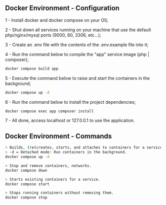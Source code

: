 ## Docker Environment - Configuration

1 - Install docker and docker compose on your OS;

2 - Shut down all services running on your machine that use the default php/nginx/mysql ports (9000, 80, 3306, etc...);

3 - Create an .env file with the contents of the .env.example file into it;

4 - Run the command below to compile the "app" service image (php | composer);

```sh
docker compose build app
```

5 - Execute the command below to raise and start the containers in the background;

```sh
docker compose up -d
```

6 - Run the command below to install the project dependencies;

```sh
docker compose exec app composer install
```

7 - All done, access localhost or 127.0.0.1 to use the application.

## Docker Environment - Commands

```sh
> Builds, (re)creates, starts, and attaches to containers for a service. 
> -d = Detached mode: Run containers in the background.
docker compose up -d

> Stop and remove containers, networks.
docker compose down

> Starts existing containers for a service.
docker compose start

> Stops running containers without removing them.
docker compose stop
```